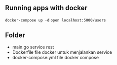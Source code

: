 ## Running apps with docker
`docker-compose up -d`
`open localhost:5000/users`
## Folder 
- main.go service rest
- Dockerfile file docker untuk menjalankan service
- docker-compose.yml file docker compose

